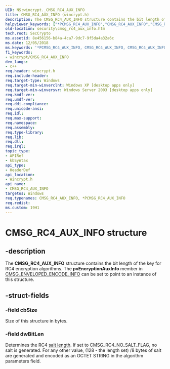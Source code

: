 ```yaml
---
UID: NS:wincrypt._CMSG_RC4_AUX_INFO
title: CMSG_RC4_AUX_INFO (wincrypt.h)
description: The CMSG_RC4_AUX_INFO structure contains the bit length of the key for RC4 encryption algorithms. The pvEncryptionAuxInfo member in CMSG_ENVELOPED_ENCODE_INFO can be set to point to an instance of this structure.helpviewer_keywords: ["*PCMSG_RC4_AUX_INFO","CMSG_RC4_AUX_INFO","CMSG_RC4_AUX_INFO structure [Security]","PCMSG_RC4_AUX_INFO","PCMSG_RC4_AUX_INFO structure pointer [Security]","_crypto2_cmsg_rc4_aux_info","security.cmsg_rc4_aux_info","wincrypt/CMSG_RC4_AUX_INFO","wincrypt/PCMSG_RC4_AUX_INFO"]
old-location: security\cmsg_rc4_aux_info.htm
tech.root: SecCrypto
ms.assetid: 8e456156-b84a-4ca7-9dc7-9f5da4a32a6c
ms.date: 12/05/2018
ms.keywords: '*PCMSG_RC4_AUX_INFO, CMSG_RC4_AUX_INFO, CMSG_RC4_AUX_INFO structure [Security], PCMSG_RC4_AUX_INFO, PCMSG_RC4_AUX_INFO structure pointer [Security], _crypto2_cmsg_rc4_aux_info, security.cmsg_rc4_aux_info, wincrypt/CMSG_RC4_AUX_INFO, wincrypt/PCMSG_RC4_AUX_INFO'
f1_keywords:
- wincrypt/CMSG_RC4_AUX_INFO
dev_langs:
- c++
req.header: wincrypt.h
req.include-header: 
req.target-type: Windows
req.target-min-winverclnt: Windows XP [desktop apps only]
req.target-min-winversvr: Windows Server 2003 [desktop apps only]
req.kmdf-ver: 
req.umdf-ver: 
req.ddi-compliance: 
req.unicode-ansi: 
req.idl: 
req.max-support: 
req.namespace: 
req.assembly: 
req.type-library: 
req.lib: 
req.dll: 
req.irql: 
topic_type:
- APIRef
- kbSyntax
api_type:
- HeaderDef
api_location:
- Wincrypt.h
api_name:
- CMSG_RC4_AUX_INFO
targetos: Windows
req.typenames: CMSG_RC4_AUX_INFO, *PCMSG_RC4_AUX_INFO
req.redist: 
ms.custom: 19H1
---
```


# CMSG_RC4_AUX_INFO structure


## -description


The <b>CMSG_RC4_AUX_INFO</b> structure contains the bit length of the key for RC4 encryption algorithms. The <b>pvEncryptionAuxInfo</b> member in <a href="https://docs.microsoft.com/windows/desktop/api/wincrypt/ns-wincrypt-cmsg_enveloped_encode_info">CMSG_ENVELOPED_ENCODE_INFO</a> can be set to point to an instance of this structure.


## -struct-fields




### -field cbSize

Size of this structure in bytes.


### -field dwBitLen

Determines the RC4 <a href="https://docs.microsoft.com/windows/desktop/SecGloss/s-gly">salt length</a>. If set to CMSG_RC4_NO_SALT_FLAG, no salt is generated. For any other value, (128 - the length set) /8 bytes of salt are generated and encoded as an OCTET STRING in the algorithm parameters field.

